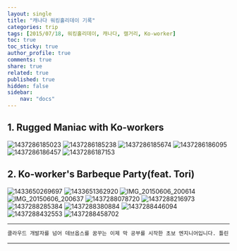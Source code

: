 ```yaml
---
layout: single
title: "캐나다 워킹홀리데이 기록"
categories: trip
tags: [2015/07/18, 워킹홀리데이, 캐나다, 캘거리, Ko-worker]
toc: true
toc_sticky: true
author_profile: true
comments: true
share: true
related: true
published: true
hidden: false
sidebar: 
    nav: "docs"
---
```


## 1. Rugged Maniac with Ko-workers

![1437286185023](https://user-images.githubusercontent.com/124491456/229278873-325c8cff-f444-4f01-a6f2-c8fe7304bf85.jpeg)
![1437286185238](https://user-images.githubusercontent.com/124491456/229278879-82be493e-e3db-4fe4-866e-adb7e9ae8bed.jpeg)
![1437286185674](https://user-images.githubusercontent.com/124491456/229278883-12d3c370-06c2-4550-9a47-8a93cf323343.jpeg)
![1437286186095](https://user-images.githubusercontent.com/124491456/229278900-40c306ee-5119-4719-92c3-d5762fec0331.jpeg)
![1437286186457](https://user-images.githubusercontent.com/124491456/229278905-1763fdb6-a19c-4cea-b1f6-a838c300d201.jpeg)
![1437286187153](https://user-images.githubusercontent.com/124491456/229278922-9c5374a0-fe16-427e-9260-091f8f2179c6.jpeg)

## 2. Ko-worker's Barbeque Party(feat. Tori)

![1433650269697](https://user-images.githubusercontent.com/124491456/229278599-9ad0a2f4-f1cb-4c5e-a263-454d2e93188f.jpeg)
![1433651362920](https://user-images.githubusercontent.com/124491456/229278601-7106a9e7-12bc-49ef-ba77-c4870f7c2c35.jpeg)
![IMG_20150606_200614](https://user-images.githubusercontent.com/124491456/229278607-8be3065a-6dc6-460c-ae30-1c927ad7a41a.jpg)
![IMG_20150606_200637](https://user-images.githubusercontent.com/124491456/229278609-f7231976-9f70-4c75-be0d-431b6d89db39.jpg)
![1437288078720](https://user-images.githubusercontent.com/124491456/229278688-abc34914-3cca-4a4d-974c-62d40fad64e2.jpeg)
![1437288216973](https://user-images.githubusercontent.com/124491456/229278694-0ab88999-d168-4956-afa4-6e5c06000fff.jpeg)
![1437288285384](https://user-images.githubusercontent.com/124491456/229278700-8184e8fa-3b96-4fe0-9e5d-83e9f85b7cfe.jpeg)
![1437288380884](https://user-images.githubusercontent.com/124491456/229278716-3fecebca-3dfb-4055-962b-4f0228efa173.jpeg)
![1437288446094](https://user-images.githubusercontent.com/124491456/229278728-c2b097f8-ceca-4587-953a-83a5820cb760.jpeg)
![1437288432553](https://user-images.githubusercontent.com/124491456/229278732-fd443e8e-f7f8-4b54-84b2-1195647af1e5.jpeg)
![1437288458702](https://user-images.githubusercontent.com/124491456/229278740-f5e6ed66-5ff1-4415-bcd4-17d6f0af80b9.jpeg)

---

```bash
클라우드 개발자를 넘어 데브옵스를 꿈꾸는 이제 막 공부를 시작한 초보 엔지니어입니다. 틀린 점이 있으면 친절하게 댓글 부탁드립니다. :)
```

---

